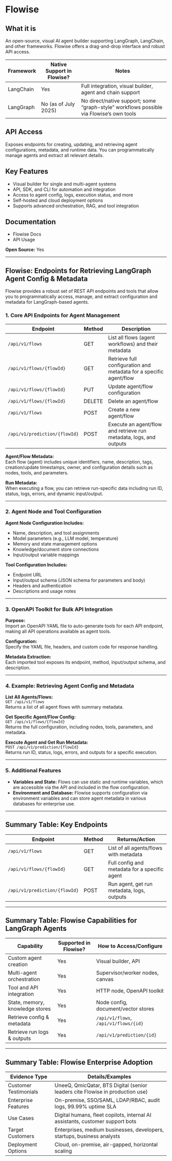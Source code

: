 # Flowise

## What it is
An open-source, visual AI agent builder supporting LangGraph, LangChain, and other frameworks. Flowise offers a drag-and-drop interface and robust API access.

| Framework  | Native Support in Flowise? | Notes                                                                 |
|------------|-----------------------------|-----------------------------------------------------------------------|
| LangChain  | Yes                         | Full integration, visual builder, agent and chain support            |
| LangGraph  | No (as of July 2025)        | No direct/native support; some “graph-style” workflows possible via Flowise’s own tools |


## API Access
Exposes endpoints for creating, updating, and retrieving agent configurations, metadata, and runtime data. You can programmatically manage agents and extract all relevant details.

## Key Features
- Visual builder for single and multi-agent systems
- API, SDK, and CLI for automation and integration
- Access to agent config, logs, execution status, and more
- Self-hosted and cloud deployment options
- Supports advanced orchestration, RAG, and tool integration

## Documentation
- Flowise Docs  
- API Usage  

**Open Source:** Yes

---

## Flowise: Endpoints for Retrieving LangGraph Agent Config & Metadata

Flowise provides a robust set of REST API endpoints and tools that allow you to programmatically access, manage, and extract configuration and metadata for LangGraph-based agents.

### 1. Core API Endpoints for Agent Management

| Endpoint                          | Method | Description                                                               |
|-----------------------------------|--------|---------------------------------------------------------------------------|
| `/api/v1/flows`                   | GET    | List all flows (agent workflows) and their metadata                      |
| `/api/v1/flows/{flowId}`         | GET    | Retrieve full configuration and metadata for a specific agent/flow       |
| `/api/v1/flows/{flowId}`         | PUT    | Update agent/flow configuration                                          |
| `/api/v1/flows/{flowId}`         | DELETE | Delete an agent/flow                                                     |
| `/api/v1/flows`                   | POST   | Create a new agent/flow                                                  |
| `/api/v1/prediction/{flowId}`    | POST   | Execute an agent/flow and retrieve run metadata, logs, and outputs       |

**Agent/Flow Metadata:**  
Each flow (agent) includes unique identifiers, name, description, tags, creation/update timestamps, owner, and configuration details such as nodes, tools, and parameters.

**Run Metadata:**  
When executing a flow, you can retrieve run-specific data including run ID, status, logs, errors, and dynamic input/output.

---

### 2. Agent Node and Tool Configuration

**Agent Node Configuration Includes:**
- Name, description, and tool assignments
- Model parameters (e.g., LLM model, temperature)
- Memory and state management options
- Knowledge/document store connections
- Input/output variable mappings

**Tool Configuration Includes:**
- Endpoint URL
- Input/output schema (JSON schema for parameters and body)
- Headers and authentication
- Descriptions and usage notes

---

### 3. OpenAPI Toolkit for Bulk API Integration

**Purpose:**  
Import an OpenAPI YAML file to auto-generate tools for each API endpoint, making all API operations available as agent tools.

**Configuration:**  
Specify the YAML file, headers, and custom code for response handling.

**Metadata Extraction:**  
Each imported tool exposes its endpoint, method, input/output schema, and description.

---

### 4. Example: Retrieving Agent Config and Metadata

**List All Agents/Flows:**  
`GET /api/v1/flows`  
Returns a list of all agent flows with summary metadata.

**Get Specific Agent/Flow Config:**  
`GET /api/v1/flows/{flowId}`  
Returns the full configuration, including nodes, tools, parameters, and metadata.

**Execute Agent and Get Run Metadata:**  
`POST /api/v1/prediction/{flowId}`  
Returns run ID, status, logs, errors, and outputs for a specific execution.

---

### 5. Additional Features

- **Variables and State:** Flows can use static and runtime variables, which are accessible via the API and included in the flow configuration.
- **Environment and Database:** Flowise supports configuration via environment variables and can store agent metadata in various databases for enterprise use.

---

## Summary Table: Key Endpoints

| Endpoint                       | Method | Returns/Action                                      |
|--------------------------------|--------|-----------------------------------------------------|
| `/api/v1/flows`               | GET    | List of all agents/flows with metadata              |
| `/api/v1/flows/{flowId}`      | GET    | Full config and metadata for a specific agent       |
| `/api/v1/prediction/{flowId}` | POST   | Run agent, get run metadata, logs, outputs          |

---

## Summary Table: Flowise Capabilities for LangGraph Agents

| Capability                     | Supported in Flowise? | How to Access/Configure                       |
|--------------------------------|------------------------|-----------------------------------------------|
| Custom agent creation          | Yes                    | Visual builder, API                           |
| Multi-agent orchestration      | Yes                    | Supervisor/worker nodes, canvas               |
| Tool and API integration       | Yes                    | HTTP node, OpenAPI toolkit                    |
| State, memory, knowledge stores| Yes                    | Node config, document/vector stores           |
| Retrieve config & metadata     | Yes                    | `/api/v1/flows`, `/api/v1/flows/{id}`         |
| Retrieve run logs & outputs    | Yes                    | `/api/v1/prediction/{id}`                     |

---

## Summary Table: Flowise Enterprise Adoption

| Evidence Type         | Details/Examples                                                                |
|------------------------|---------------------------------------------------------------------------------|
| Customer Testimonials | UneeQ, QmicQatar, BTS Digital (senior leaders cite Flowise in production use)   |
| Enterprise Features   | On-premise, SSO/SAML, LDAP/RBAC, audit logs, 99.99% uptime SLA                  |
| Use Cases             | Digital humans, fleet copilots, internal AI assistants, customer support bots   |
| Target Customers      | Enterprises, medium businesses, developers, startups, business analysts         |
| Deployment Options    | Cloud, on-premise, air-gapped, horizontal scaling                               |
